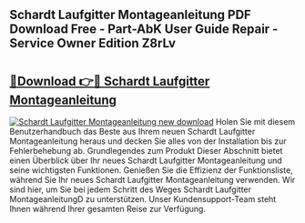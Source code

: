 ## Schardt Laufgitter Montageanleitung PDF Download Free - Part-AbK User Guide Repair - Service Owner Edition Z8rLv

# <h2><a href="http://df8i6p.blite.top/?on=Schardt+Laufgitter+Montageanleitung">🔗Download 👉🔴 Schardt Laufgitter Montageanleitung</a></h2>

[![Schardt Laufgitter Montageanleitung new download](https://i.imgur.com/lujVjoI.png)](http://df8i6p.blite.top/?on=Schardt+Laufgitter+Montageanleitung)
Holen Sie mit diesem Benutzerhandbuch das Beste aus Ihrem neuen Schardt Laufgitter Montageanleitung heraus und decken Sie alles von der Installation bis zur Fehlerbehebung ab. Grundlegendes zum Produkt Dieser Abschnitt bietet einen Überblick über Ihr neues Schardt Laufgitter Montageanleitung und seine wichtigsten Funktionen. Genießen Sie die Effizienz der Funktionsliste, während Sie Ihr neues Schardt Laufgitter Montageanleitung verwenden. Wir sind hier, um Sie bei jedem Schritt des Weges Schardt Laufgitter MontageanleitungD zu unterstützen. Unser Kundensupport-Team steht Ihnen während Ihrer gesamten Reise zur Verfügung.
